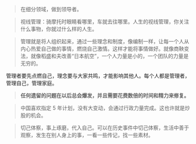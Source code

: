 > 在细分领域，做到领导者。

> 视线管理：骑摩托时眼睛看哪里，车就去往哪里。人生的视线管理，你关注什么事物，你就过什么样的人生。





> 管理就是将人组织起来，通过一些理念和制度，像编制一样，让每一个人从内心热爱自己做的事情，燃烧自己激情。这样才能将事情做好。就像商鞅变法，就像稻盛和夫改善“日本航空”，一个人力量是小的，一个团队的力量是无穷的。

管理者要先点燃自己，理念要与大家共鸣，才能影响其他人。每个人都是管理者，管理自己，管理家庭。



> **任何遗留的问题在以后总会爆发，并且需要花费数倍的时间和精力来修复。**

> 中国喜欢指定 5 年计划，没有大变动，会通过行政力量完成。这也许就是炒股的机会。

> 切己体察，事上琢磨，代入自己。可以在历史事件中切己体察，生活中善于观察，发生在别人身上的事，一看一些传记，找一些素材。